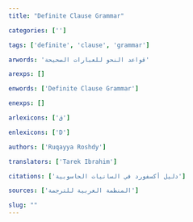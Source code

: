 ```yaml
---
title: "Definite Clause Grammar"

categories: ['']

tags: ['definite', 'clause', 'grammar']

arwords: 'قواعد النحو للعبارات الصحيحة'

arexps: []

enwords: ['Definite Clause Grammar']

enexps: []

arlexicons: ['ق']

enlexicons: ['D']

authors: ['Ruqayya Roshdy']

translators: ['Tarek Ibrahim']

citations: ['دليل أكسفورد في السانيات الحاسوبية']

sources: ['المنظمة العربية للترجمة']

slug: ""
---
```

